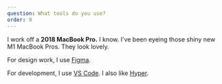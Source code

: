 ```yaml
---
question: What tools do you use?
order: 9
---
```


I work off a **2018 MacBook Pro.** I know. I've been eyeing those shiny new M1 MacBook Pros. They look lovely.

For design work, I use [Figma](http://figma.com).

For development, I use [VS Code](https://code.visualstudio.com/). I also like [Hyper](https://hyper.is/).